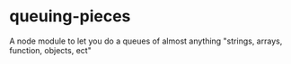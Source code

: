# queuing-pieces
A node module to let you do a queues of almost anything "strings, arrays, function, objects, ect"
